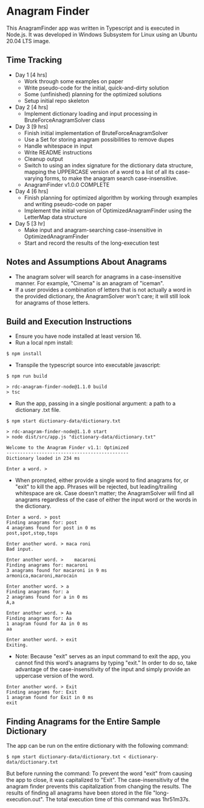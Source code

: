 # Anagram Finder

This AnagramFinder app was written in Typescript and is executed in Node.js.
It was developed in Windows Subsystem for Linux using an Ubuntu 20.04 LTS image.

## Time Tracking
- Day 1 [4 hrs]
    - Work through some examples on paper
    - Write pseudo-code for the initial, quick-and-dirty solution
    - Some (unfinished) planning for the optimized solutions 
    - Setup initial repo skeleton 
- Day 2 [4 hrs]
    - Implement dictionary loading and input processing in BruteForceAnagramSolver class
- Day 3 [9 hrs]
    - Finish initial implementation of BruteForceAnagramSolver
    - Use a Set for storing anagram possibilities to remove dupes
    - Handle whitespace in input
    - Write README instructions
    - Cleanup output
    - Switch to using an index signature for the dictionary data structure,
      mapping the UPPERCASE version of a word to a list of all its case-varying forms,
      to make the anagram search case-insensitive.
    - AnagramFinder v1.0.0 COMPLETE
- Day 4 [6 hrs]
    - Finish planning for optimized algorithm by working through examples and writing pseudo-code on paper
    - Implement the initial version of OptimizedAnagramFinder using the LetterMap data structure
- Day 5 [3 hr]
    - Make input and anagram-searching case-insensitive in OptimizedAnagramFinder
    - Start and record the results of the long-execution test
  
## Notes and Assumptions About Anagrams
- The anagram solver will search for anagrams in a case-insensitive manner.
  For example, "Cinema" is an anagram of "iceman".
- If a user provides a combination of letters that is not actually a word in the provided dictionary,
  the AnagramSolver won't care; it will still look for anagrams of those letters.
  
## Build and Execution Instructions

- Ensure you have node installed at least version 16.
- Run a local npm install:
```shell
$ npm install
```
- Transpile the typescript source into executable javascript:
```shell
$ npm run build

> rdc-anagram-finder-node@1.1.0 build
> tsc

```
- Run the app, passing in a single positional argument: a path to a dictionary .txt file.
```shell
$ npm start dictionary-data/dictionary.txt

> rdc-anagram-finder-node@1.1.0 start
> node dist/src/app.js "dictionary-data/dictionary.txt"

Welcome to the Anagram Finder v1.1: Optimized
---------------------------------------------
Dictionary loaded in 234 ms

Enter a word. >
```
- When prompted, either provide a single word to find anagrams for, or "exit" to kill the app.
  Phrases will be rejected, but leading/trailing whitespace are ok.
  Case doesn't matter; the AnagramSolver will find all anagrams
  regardless of the case of either the input word or the words in the dictionary.
```shell
Enter a word. > post
Finding anagrams for: post
4 anagrams found for post in 0 ms
post,spot,stop,tops

Enter another word. > maca roni
Bad input.

Enter another word. >    macaroni
Finding anagrams for: macaroni
3 anagrams found for macaroni in 9 ms
armonica,macaroni,marocain

Enter another word. > a
Finding anagrams for: a
2 anagrams found for a in 0 ms
A,a

Enter another word. > Aa
Finding anagrams for: Aa
1 anagram found for Aa in 0 ms
aa

Enter another word. > exit
Exiting.
```
- Note: Because "exit" serves as an input command to exit the app,
  you cannot find this word's anagrams by typing "exit."
  In order to do so, take advantage of the case-insensitivity of the input and
  simply provide an uppercase version of the word.
```shell
Enter another word. > Exit
Finding anagrams for: Exit
1 anagram found for Exit in 0 ms
exit
```

## Finding Anagrams for the Entire Sample Dictionary

The app can be run on the entire dictionary with the following command: 
```shell
$ npm start dictionary-data/dictionary.txt < dictionary-data/dictionary.txt
```

But before running the command:
To prevent the word "exit" from causing the app to close, it was capitalized to "Exit".
The case-insensitivity of the anagram finder prevents this capitalization from changing the results.
The results of finding all anagrams have been stored in the file "long-execution.out".
The total execution time of this command was 1hr51m37s.
